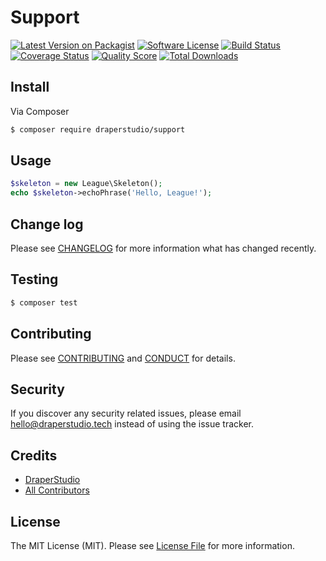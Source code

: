 # Support

[![Latest Version on Packagist][ico-version]][link-packagist]
[![Software License][ico-license]](LICENSE.md)
[![Build Status][ico-travis]][link-travis]
[![Coverage Status][ico-scrutinizer]][link-scrutinizer]
[![Quality Score][ico-code-quality]][link-code-quality]
[![Total Downloads][ico-downloads]][link-downloads]

## Install

Via Composer

``` bash
$ composer require draperstudio/support
```

## Usage

``` php
$skeleton = new League\Skeleton();
echo $skeleton->echoPhrase('Hello, League!');
```

## Change log

Please see [CHANGELOG](CHANGELOG.md) for more information what has changed recently.

## Testing

``` bash
$ composer test
```

## Contributing

Please see [CONTRIBUTING](.github/CONTRIBUTING.md) and [CONDUCT](CONDUCT.md) for details.

## Security

If you discover any security related issues, please email hello@draperstudio.tech instead of using the issue tracker.

## Credits

- [DraperStudio][link-author]
- [All Contributors][link-contributors]

## License

The MIT License (MIT). Please see [License File](LICENSE.md) for more information.

[ico-version]: https://img.shields.io/packagist/v/DraperStudio/support.svg?style=flat-square
[ico-license]: https://img.shields.io/badge/license-MIT-brightgreen.svg?style=flat-square
[ico-travis]: https://img.shields.io/travis/DraperStudio/Support/master.svg?style=flat-square
[ico-scrutinizer]: https://img.shields.io/scrutinizer/coverage/g/DraperStudio/support.svg?style=flat-square
[ico-code-quality]: https://img.shields.io/scrutinizer/g/DraperStudio/support.svg?style=flat-square
[ico-downloads]: https://img.shields.io/packagist/dt/DraperStudio/support.svg?style=flat-square

[link-packagist]: https://packagist.org/packages/DraperStudio/support
[link-travis]: https://travis-ci.org/DraperStudio/Support
[link-scrutinizer]: https://scrutinizer-ci.com/g/DraperStudio/support/code-structure
[link-code-quality]: https://scrutinizer-ci.com/g/DraperStudio/support
[link-downloads]: https://packagist.org/packages/DraperStudio/support
[link-author]: https://github.com/DraperStudio
[link-contributors]: ../../contributors

